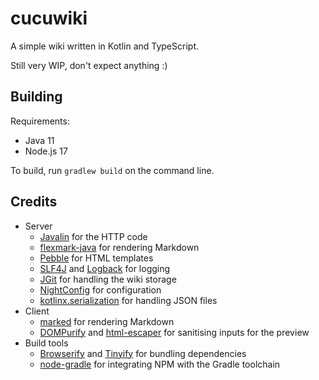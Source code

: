 # cucuwiki

A simple wiki written in Kotlin and TypeScript.

Still very WIP, don't expect anything :)

## Building
Requirements:
- Java 11
- Node.js 17

To build, run `gradlew build` on the command line.

## Credits
- Server
  - [Javalin](https://javalin.io) for the HTTP code
  - [flexmark-java](https://github.com/vsch/flexmark-java/) for rendering Markdown
  - [Pebble](https://pebbletemplates.io/) for HTML templates
  - [SLF4J](https://slf4j.org) and [Logback](https://logback.qos.ch/) for logging
  - [JGit](https://www.eclipse.org/jgit/) for handling the wiki storage
  - [NightConfig](https://github.com/TheElectronWill/night-config/) for configuration
  - [kotlinx.serialization](https://github.com/Kotlin/kotlinx.serialization/) for handling JSON files
- Client
  - [marked](https://marked.js.org/) for rendering Markdown
  - [DOMPurify](https://github.com/cure53/DOMPurify) and [html-escaper](https://github.com/WebReflection/html-escaper)
    for sanitising inputs for the preview
- Build tools
  - [Browserify](https://browserify.org/) and [Tinyify](https://github.com/browserify/tinyify) for bundling dependencies
  - [node-gradle](https://github.com/node-gradle/gradle-node-plugin/) for integrating NPM with the Gradle toolchain
